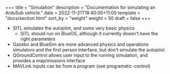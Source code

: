+++
title = "Simulation"
description = "Documentation for simulating an ArduSub vehicle."
date = 2022-11-21T18:40:00+11:00
template = "docs/section.html"
sort_by = "weight"
weight = 50
draft = false
+++

- SITL simulates the autopilot, and some very basic physics
   - SITL should run on BlueOS, although it currently doesn't have the right parameters
- Gazebo and BlueSim are more advanced physics and operations simulators and the first person interface, but don't simulate the autopilot
- QGroundControl allows user input to the running simulation, and provides a map/missions interface
- MAVLink inputs can be from a program (see programatic-control)
